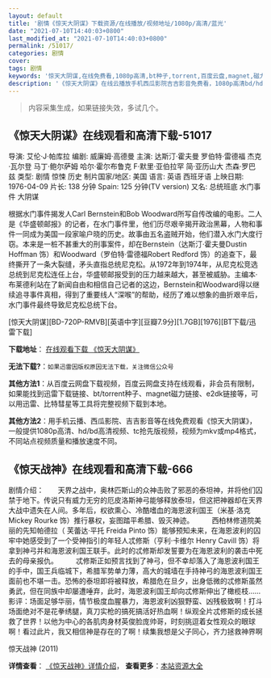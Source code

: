 ```yaml
---
layout: default
title: '剧情《惊天大阴谋》下载资源/在线播放/视频地址/1080p/高清/蓝光'
date: "2021-07-10T14:40:03+0800"
last_modified_at: "2021-07-10T14:40:03+0800"
permalink: /51017/
categories: 剧情
cover:
tags: 剧情
keywords: '惊天大阴谋,在线免费看,1080p高清,bt种子,torrent,百度云盘,magnet,磁力链,迅雷下载资源'
description: '《惊天大阴谋》在线云播放手机西瓜影院吉吉影音免费看，1080p高清bd/hd未删减完整版和tc抢先枪版，mkv/mp4格式，附带bt/torrent种子、magnet/磁力链、百度云盘、网盘资源迅雷下载链接'
---
```


>内容采集生成，如果链接失效，多试几个。


## 《惊天大阴谋》在线观看和高清下载-51017

导演: 艾伦·J·帕库拉 编剧: 威廉姆·高德曼 主演: 达斯汀·霍夫曼 罗伯特·雷德福 杰克·瓦尔登 马丁·鲍尔萨姆 哈尔·霍尔布鲁克 F·默里·亚伯拉罕 简·亚历山大 杰森·罗巴兹 类型: 剧情 惊悚 历史 制片国家/地区: 美国 语言: 英语 西班牙语 上映日期: 1976-04-09 片长: 138 分钟 Spain: 125 分钟(TV version) 又名: 总统班底 水门事件 大阴谋

根据水门事件揭发人Carl Bernstein和Bob Woodward所写自传改编的电影。二人是《华盛顿邮报》的记者，在水门事件里，他们历尽艰辛揭开政治黑幕，人物和事件一同成为美国一段家喻户晓的历史。故事由五名盗贼开始，他们潜入水门大度行窃。本来是一桩不甚重大的刑事案件，却在Bernstein（达斯汀·霍夫曼Dustin Hoffman 饰）和Woodward（罗伯特·雷德福Robert Redford 饰）的追查下，最终撕开了一条大裂缝，矛头直指总统尼克松。从1972年到1974年，从尼克松竞选总统到尼克松连任上台，华盛顿邮报受到的压力越来越大，甚至被威胁。主编本·布莱德利站在了新闻自由和相信自己记者的这边，Bernstein和Woodward得以继续追寻事件真相，得到了重要线人“深喉”的帮助，经历了难以想象的曲折艰辛后，水门事件最终导致尼克松总统下台。


[惊天大阴谋][BD-720P-RMVB][英语中字][豆瓣7.9分][1.7GB][1976][BT下载/迅雷下载]

**下载地址**： [在线观看下载 《惊天大阴谋》](https://www.btdx8.com/torrent/all_the_presidents_men_1976.html) 


**无法下载?**：`如果迅雷因版权原因无法下载，关注微信公众号 `

**其他方法1**：从百度云网盘下载视频，百度云网盘支持在线观看，非会员有限制，如果能找到迅雷下载链接、bt/torrent种子、magnet磁力链接、e2dk链接等，可以用迅雷、比特彗星等工具将完整视频下载到本地。

**其他方法2**：用手机云播、西瓜影院、吉吉影音等在线免费观看《惊天大阴谋》，一般提供1080p高清、hd/bd高清视频、tc抢先版视频，视频为mkv或mp4格式，不同站点视频质量和播放速度不同。


## 《惊天战神》在线观看和高清下载-666

剧情介绍：　　天界之战中，奥林匹斯山的众神击败了邪恶的泰坦神，并将他们囚禁于地下。传说只有威力无穷的厄皮洛斯神弓能够释放泰坦，但这把神器却在天界大战中遗失在人间。多年后，权欲熏心、冷酷嗜血的海恩波利国王（米基·洛克 Mickey Rourke 饰）推行暴权，妄图踏平希腊、毁灭神迹。  　　西柏林修道院美丽的先知帕德拉（ 芙蕾达·平托 Freida Pinto 饰）能够预知未来，在海恩波利的囚牢中她感受到了一个受神指引的年轻人忒修斯（亨利·卡维尔 Henry Cavill 饰）将拿到神弓并和海恩波利国王联手。此时的忒修斯却发誓要为在海恩波利的袭击中死去的母亲报仇。  　　忒修斯正如预言找到了神弓，但不幸却落入了海恩波利国王的手中，国王兵临城下，希腊军势单力薄，高大的城墙在手持神弓的海恩波利国王面前也不堪一击。恐怖的泰坦即将被释放，希腊危在旦夕，出身低微的忒修斯虽然勇武，但在同族中却屡遭唾弃，此时，海恩波利国王却向忒修斯伸出了橄榄枝…… 影评：场面足够华丽，情节极度血腥暴力，海恩波利凶狠野蛮、凶残极致啊！打斗场面绝对不是花拳绣腿，真刀实枪的搞死搞活好热血啊！纵观全片忒修斯的成长拯救了世界！以他为中心的各肌肉身材英俊脸庞帅哥，时刻挑逗着女性观众的眼球啊！看过此片，我又相信神是存在的了啊！续集我想是父子同心，齐力拯救神界啊


惊天战神 (2011)

**详情查看**： [《惊天战神》详情介绍](/movie/666/)， **查看更多**：[本站资源大全](/movie/t/all/)

